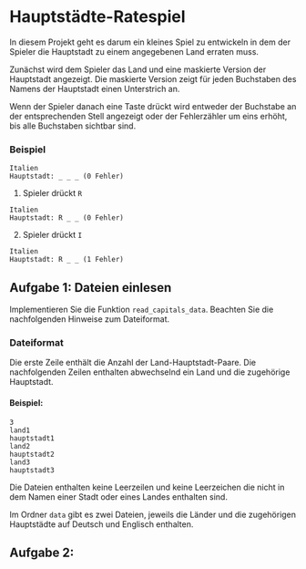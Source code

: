# Hauptstädte-Ratespiel


In diesem Projekt geht es darum ein kleines Spiel zu entwickeln in dem der Spieler die Hauptstadt zu einem angegebenen Land erraten muss.

Zunächst wird dem Spieler das Land und eine maskierte Version der Hauptstadt angezeigt. Die maskierte Version zeigt für jeden Buchstaben des Namens der Hauptstadt einen Unterstrich an.

Wenn der Spieler danach eine Taste drückt wird entweder der Buchstabe an der entsprechenden Stell angezeigt oder der Fehlerzähler um eins erhöht, bis alle Buchstaben sichtbar sind.

### Beispiel

```
Italien
Hauptstadt: _ _ _ (0 Fehler)
```

1. Spieler drückt `R`
```
Italien
Hauptstadt: R _ _ (0 Fehler)
```
2. Spieler drückt `I`
```
Italien
Hauptstadt: R _ _ (1 Fehler)
```

## Aufgabe 1: Dateien einlesen

Implementieren Sie die Funktion `read_capitals_data`. Beachten Sie die nachfolgenden Hinweise zum Dateiformat.

### Dateiformat

Die erste Zeile enthält die Anzahl der Land-Hauptstadt-Paare. Die nachfolgenden Zeilen enthalten abwechselnd ein Land und die zugehörige Hauptstadt.

#### Beispiel:
```
3
land1
hauptstadt1
land2
hauptstadt2
land3
hauptstadt3
```

Die Dateien enthalten keine Leerzeilen und keine Leerzeichen die nicht in dem Namen einer Stadt oder eines Landes enthalten sind.

Im Ordner `data` gibt es zwei Dateien, jeweils die Länder und die zugehörigen Hauptstädte auf Deutsch und Englisch enthalten.

## Aufgabe 2: 